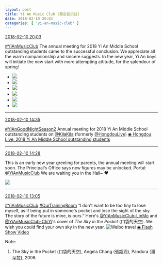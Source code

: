 ```yaml
---
layout: post
title: Yi An Music Club (易安音乐社)
date: 2018-02-10 20:03
categories: [ 'yi-an-music-club' ]
---
```


<div class="weibo-info">
  <a href="https://weibo.com/6094546964/G2veOjHmk">2018-02-10 20:03</a>
</div>

[#YiAnMusicClub](https://weibo.com/p/100808beae2e3e05b17b64f63ebedca39f19b2/super_index) The annual meeting for 2018 Yi An Middle School outstanding students came to the successful conclusion. We appreciate all the warm companionship and sincere suggests. In the new year, Yi An boys will initiate the new start with more attempting attitude, for the splendour of spring!

<!-- more -->

<ul class="weibo-pic-list-2">
  <li class="weibo-pic">
    <a href="http://wx2.sinaimg.cn/mw690/006Es64Aly1foblraa7x7j30qo140tky.jpg"><img src="http://wx2.sinaimg.cn/thumb150/006Es64Aly1foblraa7x7j30qo140tky.jpg"/></a>
  </li>
  <li class="weibo-pic">
    <a href="http://wx1.sinaimg.cn/mw690/006Es64Aly1foblrf1l7zj322d33k1l0.jpg"><img src="http://wx1.sinaimg.cn/thumb150/006Es64Aly1foblrf1l7zj322d33k1l0.jpg"/></a>
  </li>
  <li class="weibo-pic">
    <a href="http://wx4.sinaimg.cn/mw690/006Es64Aly1foblrcv7j8j32kw3vce88.jpg"><img src="http://wx4.sinaimg.cn/thumb150/006Es64Aly1foblrcv7j8j32kw3vce88.jpg"/></a>
  </li>
  <li class="weibo-pic">
    <a href="http://wx4.sinaimg.cn/mw690/006Es64Aly1foblrh8rtyj32kw3vc1l3.jpg"><img src="http://wx4.sinaimg.cn/thumb150/006Es64Aly1foblrh8rtyj32kw3vc1l3.jpg"/></a>
  </li>
  <li class="weibo-pic">
    <a href="http://wx1.sinaimg.cn/mw690/006Es64Aly1foblri05d9j31410qp46x.jpg"><img src="http://wx1.sinaimg.cn/thumb150/006Es64Aly1foblri05d9j31410qp46x.jpg"/></a>
  </li>
  <li class="weibo-pic">
    <a href="http://wx1.sinaimg.cn/mw690/006Es64Aly1foblr9d2vcj33vc2kwnpl.jpg"><img src="http://wx1.sinaimg.cn/thumb150/006Es64Aly1foblr9d2vcj33vc2kwnpl.jpg"/></a>
  </li>
</ul>

---

<div class="weibo-info">
  <a href="https://weibo.com/6094546964/G2t5CcCU2">2018-02-10 14:35</a>
</div>

[#YiAnGoodNightSeason2](https://weibo.com/p/10080802e621e237e7a16aab4b6d6d67e97a53) Annual meeting for 2018 Yi An Middle School outstanding students on [@KilaKila](https://weibo.com/u/5990184179) (formerly [@HongdouLive](https://weibo.com/u/5990184179)) [◉ Hongdou Live: 2018 Yi An Middle School outstanding students](http://www.hongdoufm.com/room/1098982870325657662)

---

<div class="weibo-info">
  <a href="https://weibo.com/6074218720/G2t2w7dQ5">2018-02-10 14:28</a>
</div>

This is an early new year greeting for parents, the annual meeting will start soon. The Principal's Office says new figures may be unlocked. Portal: [@YiAnMusicClub](https://weibo.com/u/6094546964) We are waiting you in the Hall~ :heart:

<!-- more -->

<a href="http://wx1.sinaimg.cn/mw690/006D4NLGgy1foail1do7gj30ku0bsn5m.jpg">
  <img class="weibo-pic-preview-h" src="http://wx1.sinaimg.cn/orj360/006D4NLGgy1foail1do7gj30ku0bsn5m.jpg" />
</a>

---

<div class="weibo-info">
  <a href="https://weibo.com/6094546964/G2svbohGN">2018-02-10 13:05</a>
</div>

[#YiAnMusicClub](https://weibo.com/p/100808beae2e3e05b17b64f63ebedca39f19b2/super_index) [#OurTrainingRoom](https://weibo.com/p/100808980da3b9682ac1e47ba4bdf6540b7a03) “I don't want to be too tiny to lose myself, as if being put in someone's pocket and lose the sight of the sky. The story of the future is mine, is ours.” Here's [@YiAnMusicClub-LinMo](https://weibo.com/u/6108312042) and [@YiAnMusicClub-ChiYi](https://weibo.com/u/6117581836)'s cover of *The Sky in the Pocket* (口袋的天空). We wish you could find your own sky in the new year. ![Weibo travel](https://img.t.sinajs.cn/t4/appstyle/expression/ext/normal/ec/eventtravel_org.gif) [◉ Flash Show Video](https://www.miaopai.com/show/X7OvtJXN-rjsXInDzNWRrBI4ejCCV4yHnhMjmQ__.htm)

Note:
1. The Sky in the Pocket (口袋的天空), Angela Chang (張韶涵), Pandora (潘朵拉), 2006.

